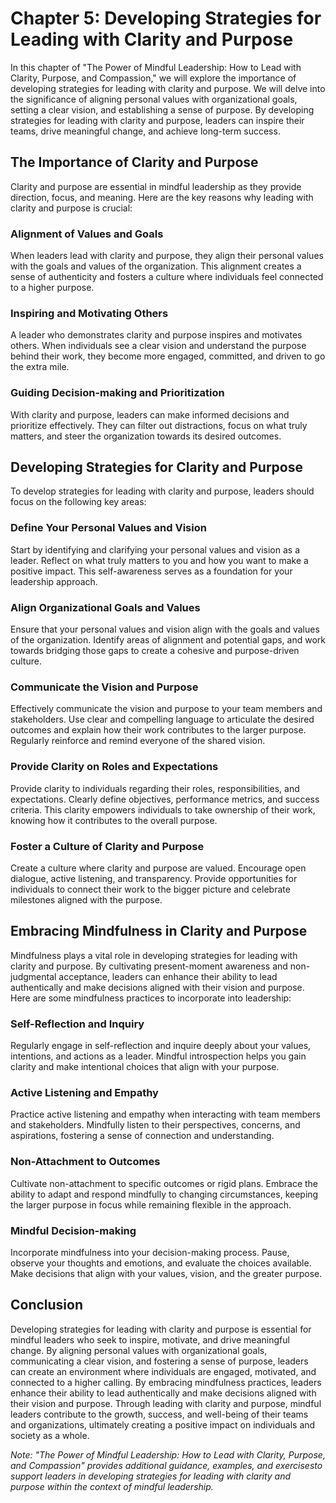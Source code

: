 Chapter 5: Developing Strategies for Leading with Clarity and Purpose
=====================================================================

In this chapter of "The Power of Mindful Leadership: How to Lead with Clarity, Purpose, and Compassion," we will explore the importance of developing strategies for leading with clarity and purpose. We will delve into the significance of aligning personal values with organizational goals, setting a clear vision, and establishing a sense of purpose. By developing strategies for leading with clarity and purpose, leaders can inspire their teams, drive meaningful change, and achieve long-term success.

The Importance of Clarity and Purpose
-------------------------------------

Clarity and purpose are essential in mindful leadership as they provide direction, focus, and meaning. Here are the key reasons why leading with clarity and purpose is crucial:

### Alignment of Values and Goals

When leaders lead with clarity and purpose, they align their personal values with the goals and values of the organization. This alignment creates a sense of authenticity and fosters a culture where individuals feel connected to a higher purpose.

### Inspiring and Motivating Others

A leader who demonstrates clarity and purpose inspires and motivates others. When individuals see a clear vision and understand the purpose behind their work, they become more engaged, committed, and driven to go the extra mile.

### Guiding Decision-making and Prioritization

With clarity and purpose, leaders can make informed decisions and prioritize effectively. They can filter out distractions, focus on what truly matters, and steer the organization towards its desired outcomes.

Developing Strategies for Clarity and Purpose
---------------------------------------------

To develop strategies for leading with clarity and purpose, leaders should focus on the following key areas:

### Define Your Personal Values and Vision

Start by identifying and clarifying your personal values and vision as a leader. Reflect on what truly matters to you and how you want to make a positive impact. This self-awareness serves as a foundation for your leadership approach.

### Align Organizational Goals and Values

Ensure that your personal values and vision align with the goals and values of the organization. Identify areas of alignment and potential gaps, and work towards bridging those gaps to create a cohesive and purpose-driven culture.

### Communicate the Vision and Purpose

Effectively communicate the vision and purpose to your team members and stakeholders. Use clear and compelling language to articulate the desired outcomes and explain how their work contributes to the larger purpose. Regularly reinforce and remind everyone of the shared vision.

### Provide Clarity on Roles and Expectations

Provide clarity to individuals regarding their roles, responsibilities, and expectations. Clearly define objectives, performance metrics, and success criteria. This clarity empowers individuals to take ownership of their work, knowing how it contributes to the overall purpose.

### Foster a Culture of Clarity and Purpose

Create a culture where clarity and purpose are valued. Encourage open dialogue, active listening, and transparency. Provide opportunities for individuals to connect their work to the bigger picture and celebrate milestones aligned with the purpose.

Embracing Mindfulness in Clarity and Purpose
--------------------------------------------

Mindfulness plays a vital role in developing strategies for leading with clarity and purpose. By cultivating present-moment awareness and non-judgmental acceptance, leaders can enhance their ability to lead authentically and make decisions aligned with their vision and purpose. Here are some mindfulness practices to incorporate into leadership:

### Self-Reflection and Inquiry

Regularly engage in self-reflection and inquire deeply about your values, intentions, and actions as a leader. Mindful introspection helps you gain clarity and make intentional choices that align with your purpose.

### Active Listening and Empathy

Practice active listening and empathy when interacting with team members and stakeholders. Mindfully listen to their perspectives, concerns, and aspirations, fostering a sense of connection and understanding.

### Non-Attachment to Outcomes

Cultivate non-attachment to specific outcomes or rigid plans. Embrace the ability to adapt and respond mindfully to changing circumstances, keeping the larger purpose in focus while remaining flexible in the approach.

### Mindful Decision-making

Incorporate mindfulness into your decision-making process. Pause, observe your thoughts and emotions, and evaluate the choices available. Make decisions that align with your values, vision, and the greater purpose.

Conclusion
----------

Developing strategies for leading with clarity and purpose is essential for mindful leaders who seek to inspire, motivate, and drive meaningful change. By aligning personal values with organizational goals, communicating a clear vision, and fostering a sense of purpose, leaders can create an environment where individuals are engaged, motivated, and connected to a higher calling. By embracing mindfulness practices, leaders enhance their ability to lead authentically and make decisions aligned with their vision and purpose. Through leading with clarity and purpose, mindful leaders contribute to the growth, success, and well-being of their teams and organizations, ultimately creating a positive impact on individuals and society as a whole.

*Note: "The Power of Mindful Leadership: How to Lead with Clarity, Purpose, and Compassion" provides additional guidance, examples, and exercisesto support leaders in developing strategies for leading with clarity and purpose within the context of mindful leadership.*
